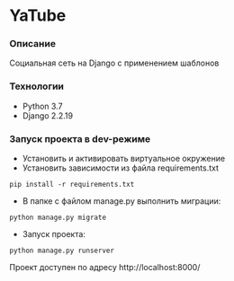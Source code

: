 # YaTube
### Описание
Социальная сеть на Django с применением шаблонов
### Технологии
- Python 3.7
- Django 2.2.19
### Запуск проекта в dev-режиме
- Установить и активировать виртуальное окружение
- Установить зависимости из файла requirements.txt
```
pip install -r requirements.txt
```
- В папке с файлом manage.py выполнить миграции:
```
python manage.py migrate
```
- Запуск проекта:
```
python manage.py runserver
```
Проект доступен по адресу http://localhost:8000/
